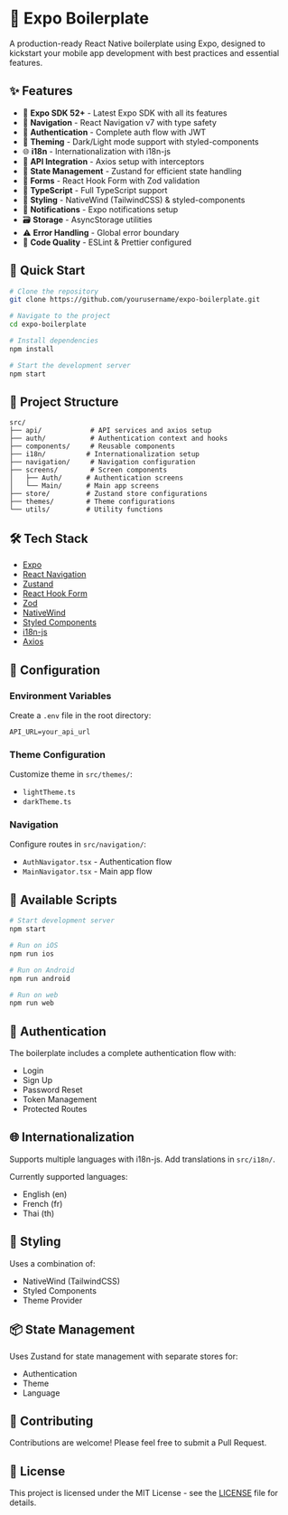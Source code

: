 # 📱 Expo Boilerplate

A production-ready React Native boilerplate using Expo, designed to kickstart your mobile app development with best practices and essential features.

## ✨ Features

- 🚀 **Expo SDK 52+** - Latest Expo SDK with all its features
- 📱 **Navigation** - React Navigation v7 with type safety
- 🔐 **Authentication** - Complete auth flow with JWT
- 🎨 **Theming** - Dark/Light mode support with styled-components
- 🌐 **i18n** - Internationalization with i18n-js
- 📡 **API Integration** - Axios setup with interceptors
- 🏪 **State Management** - Zustand for efficient state handling
- 📝 **Forms** - React Hook Form with Zod validation
- 🎯 **TypeScript** - Full TypeScript support
- 💅 **Styling** - NativeWind (TailwindCSS) & styled-components
- 🔔 **Notifications** - Expo notifications setup
- 🗃️ **Storage** - AsyncStorage utilities
- ⚠️ **Error Handling** - Global error boundary
- 🔄 **Code Quality** - ESLint & Prettier configured

## 🚀 Quick Start

```bash
# Clone the repository
git clone https://github.com/yourusername/expo-boilerplate.git

# Navigate to the project
cd expo-boilerplate

# Install dependencies
npm install

# Start the development server
npm start
```

## 📁 Project Structure

```
src/
├── api/            # API services and axios setup
├── auth/           # Authentication context and hooks
├── components/     # Reusable components
├── i18n/          # Internationalization setup
├── navigation/     # Navigation configuration
├── screens/        # Screen components
│   ├── Auth/      # Authentication screens
│   └── Main/      # Main app screens
├── store/         # Zustand store configurations
├── themes/        # Theme configurations
└── utils/         # Utility functions
```

## 🛠️ Tech Stack

- [Expo](https://expo.dev/)
- [React Navigation](https://reactnavigation.org/)
- [Zustand](https://github.com/pmndrs/zustand)
- [React Hook Form](https://react-hook-form.com/)
- [Zod](https://github.com/colinhacks/zod)
- [NativeWind](https://www.nativewind.dev/)
- [Styled Components](https://styled-components.com/)
- [i18n-js](https://github.com/fnando/i18n-js)
- [Axios](https://axios-http.com/)

## 🔧 Configuration

### Environment Variables

Create a `.env` file in the root directory:

```env
API_URL=your_api_url
```

### Theme Configuration

Customize theme in `src/themes/`:
- `lightTheme.ts`
- `darkTheme.ts`

### Navigation

Configure routes in `src/navigation/`:
- `AuthNavigator.tsx` - Authentication flow
- `MainNavigator.tsx` - Main app flow

## 📱 Available Scripts

```bash
# Start development server
npm start

# Run on iOS
npm run ios

# Run on Android
npm run android

# Run on web
npm run web
```

## 🔐 Authentication

The boilerplate includes a complete authentication flow with:
- Login
- Sign Up
- Password Reset
- Token Management
- Protected Routes

## 🌐 Internationalization

Supports multiple languages with i18n-js. Add translations in `src/i18n/`.

Currently supported languages:
- English (en)
- French (fr)
- Thai (th)

## 🎨 Styling

Uses a combination of:
- NativeWind (TailwindCSS)
- Styled Components
- Theme Provider

## 📦 State Management

Uses Zustand for state management with separate stores for:
- Authentication
- Theme
- Language

## 🤝 Contributing

Contributions are welcome! Please feel free to submit a Pull Request.

## 📄 License

This project is licensed under the MIT License - see the [LICENSE](LICENSE) file for details.
